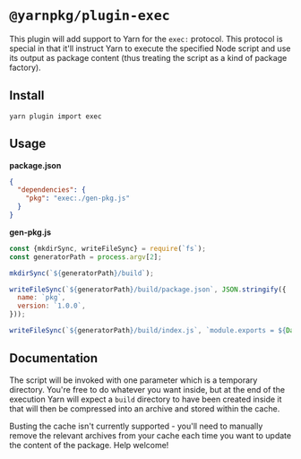 # `@yarnpkg/plugin-exec`

This plugin will add support to Yarn for the `exec:` protocol. This protocol is special in that it'll instruct Yarn to execute the specified Node script and use its output as package content (thus treating the script as a kind of package factory).

## Install

```
yarn plugin import exec
```

## Usage

**package.json**

```json
{
  "dependencies": {
    "pkg": "exec:./gen-pkg.js"
  }
}
```

**gen-pkg.js**

```js
const {mkdirSync, writeFileSync} = require(`fs`);
const generatorPath = process.argv[2];

mkdirSync(`${generatorPath}/build`);

writeFileSync(`${generatorPath}/build/package.json`, JSON.stringify({
  name: `pkg`,
  version: `1.0.0`,
}));

writeFileSync(`${generatorPath}/build/index.js`, `module.exports = ${Date.now()};\n`);
```

## Documentation

The script will be invoked with one parameter which is a temporary directory. You're free to do whatever you want inside, but at the end of the execution Yarn will expect a `build` directory to have been created inside it that will then be compressed into an archive and stored within the cache.

Busting the cache isn't currently supported - you'll need to manually remove the relevant archives from your cache each time you want to update the content of the package. Help welcome!
